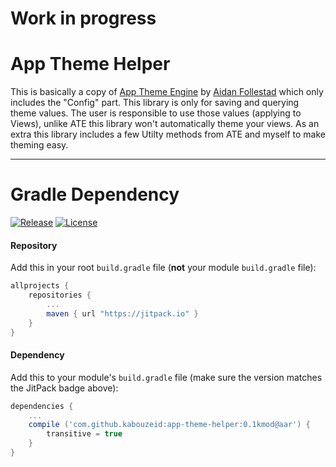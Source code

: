 # Work in progress
# App Theme Helper

This is basically a copy of [App Theme Engine](https://github.com/afollestad/app-theme-engine) by [Aidan Follestad](https://github.com/afollestad) which only includes the "Config" part. This library is only for saving and querying theme values. The user is responsible to use those values (applying to Views), unlike ATE this library won't automatically theme your views. As an extra this library includes a few Utilty methods from ATE and myself to make theming easy.

---

# Gradle Dependency

[![Release](https://jitpack.io/v/kabouzeid/app-theme-helper.svg)](https://jitpack.io/#kabouzeid/app-theme-helper)
[![License](https://img.shields.io/badge/license-Apache%202-4EB1BA.svg?style=flat-square)](https://www.apache.org/licenses/LICENSE-2.0.html)

#### Repository

Add this in your root `build.gradle` file (**not** your module `build.gradle` file):

```gradle
allprojects {
	repositories {
		...
		maven { url "https://jitpack.io" }
	}
}
```

#### Dependency

Add this to your module's `build.gradle` file (make sure the version matches the JitPack badge above):

```gradle
dependencies {
	...
	compile ('com.github.kabouzeid:app-theme-helper:0.1kmod@aar') {
		transitive = true
	}
}
```

